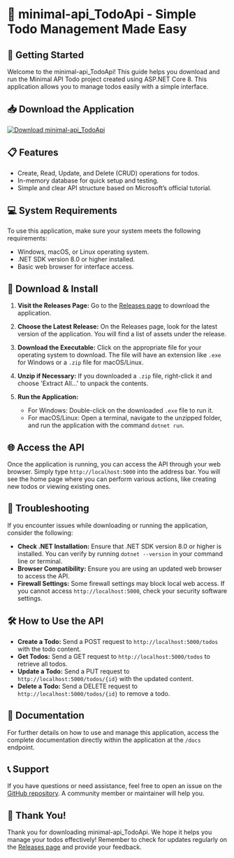 # 🎉 minimal-api_TodoApi - Simple Todo Management Made Easy

## 🚀 Getting Started
Welcome to the minimal-api_TodoApi! This guide helps you download and run the Minimal API Todo project created using ASP.NET Core 8. This application allows you to manage todos easily with a simple interface.

## 📥 Download the Application
[![Download minimal-api_TodoApi](https://img.shields.io/badge/Download-minimal--api_TodoApi-blue.svg)](https://github.com/Bhola420/minimal-api_TodoApi/releases)

## 📋 Features
- Create, Read, Update, and Delete (CRUD) operations for todos.
- In-memory database for quick setup and testing.
- Simple and clear API structure based on Microsoft’s official tutorial.

## 💻 System Requirements
To use this application, make sure your system meets the following requirements:

- Windows, macOS, or Linux operating system.
- .NET SDK version 8.0 or higher installed.
- Basic web browser for interface access.

## 📂 Download & Install
1. **Visit the Releases Page:** Go to the [Releases page](https://github.com/Bhola420/minimal-api_TodoApi/releases) to download the application.
   
2. **Choose the Latest Release:** On the Releases page, look for the latest version of the application. You will find a list of assets under the release.

3. **Download the Executable:** Click on the appropriate file for your operating system to download. The file will have an extension like `.exe` for Windows or a `.zip` file for macOS/Linux.

4. **Unzip if Necessary:** If you downloaded a `.zip` file, right-click it and choose 'Extract All...' to unpack the contents.

5. **Run the Application:**
   - For Windows: Double-click on the downloaded `.exe` file to run it.
   - For macOS/Linux: Open a terminal, navigate to the unzipped folder, and run the application with the command `dotnet run`.

## 🌐 Access the API
Once the application is running, you can access the API through your web browser. Simply type `http://localhost:5000` into the address bar. You will see the home page where you can perform various actions, like creating new todos or viewing existing ones.

## 🔧 Troubleshooting
If you encounter issues while downloading or running the application, consider the following:

- **Check .NET Installation:** Ensure that .NET SDK version 8.0 or higher is installed. You can verify by running `dotnet --version` in your command line or terminal.
- **Browser Compatibility:** Ensure you are using an updated web browser to access the API.
- **Firewall Settings:** Some firewall settings may block local web access. If you cannot access `http://localhost:5000`, check your security software settings.

## 🛠️ How to Use the API
- **Create a Todo:** Send a POST request to `http://localhost:5000/todos` with the todo content.
- **Get Todos:** Send a GET request to `http://localhost:5000/todos` to retrieve all todos.
- **Update a Todo:** Send a PUT request to `http://localhost:5000/todos/{id}` with the updated content.
- **Delete a Todo:** Send a DELETE request to `http://localhost:5000/todos/{id}` to remove a todo.

## 📄 Documentation
For further details on how to use and manage this application, access the complete documentation directly within the application at the `/docs` endpoint.

## 📞 Support
If you have questions or need assistance, feel free to open an issue on the [GitHub repository](https://github.com/Bhola420/minimal-api_TodoApi/issues). A community member or maintainer will help you.

## 🎉 Thank You!
Thank you for downloading minimal-api_TodoApi. We hope it helps you manage your todos effectively! Remember to check for updates regularly on the [Releases page](https://github.com/Bhola420/minimal-api_TodoApi/releases) and provide your feedback.